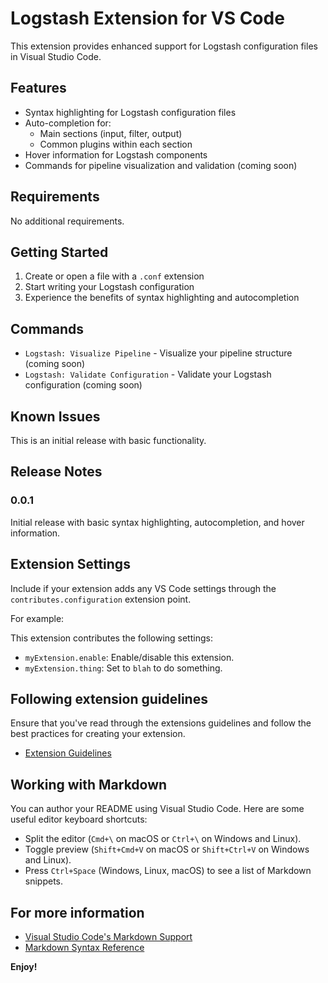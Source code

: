 # Logstash Extension for VS Code

This extension provides enhanced support for Logstash configuration files in Visual Studio Code.

## Features

- Syntax highlighting for Logstash configuration files
- Auto-completion for:
  - Main sections (input, filter, output)
  - Common plugins within each section
- Hover information for Logstash components
- Commands for pipeline visualization and validation (coming soon)

## Requirements

No additional requirements.

## Getting Started

1. Create or open a file with a `.conf` extension
2. Start writing your Logstash configuration
3. Experience the benefits of syntax highlighting and autocompletion

## Commands

- `Logstash: Visualize Pipeline` - Visualize your pipeline structure (coming soon)
- `Logstash: Validate Configuration` - Validate your Logstash configuration (coming soon)

## Known Issues

This is an initial release with basic functionality.

## Release Notes

### 0.0.1

Initial release with basic syntax highlighting, autocompletion, and hover information.

## Extension Settings

Include if your extension adds any VS Code settings through the `contributes.configuration` extension point.

For example:

This extension contributes the following settings:

* `myExtension.enable`: Enable/disable this extension.
* `myExtension.thing`: Set to `blah` to do something.

## Following extension guidelines

Ensure that you've read through the extensions guidelines and follow the best practices for creating your extension.

* [Extension Guidelines](https://code.visualstudio.com/api/references/extension-guidelines)

## Working with Markdown

You can author your README using Visual Studio Code. Here are some useful editor keyboard shortcuts:

* Split the editor (`Cmd+\` on macOS or `Ctrl+\` on Windows and Linux).
* Toggle preview (`Shift+Cmd+V` on macOS or `Shift+Ctrl+V` on Windows and Linux).
* Press `Ctrl+Space` (Windows, Linux, macOS) to see a list of Markdown snippets.

## For more information

* [Visual Studio Code's Markdown Support](http://code.visualstudio.com/docs/languages/markdown)
* [Markdown Syntax Reference](https://help.github.com/articles/markdown-basics/)

**Enjoy!**
